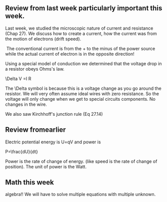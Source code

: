 ## Review from last week particularly important this week. 
 
Last week, we studied the microscopic nature of current and resistance (Chap 27). We discuss how to create a current, how the current was from the motion of electrons (drift speed). 

<lrndesign-sidenote label="Instructor Note" icon="bookmark" bg-color="#c2e5f2">
 The conventional current is from the + to the minus of the power source while the actual current of electron is in the opposite direction!
</lrndesign-sidenote>


Using a special model of conduction we determined that the voltage drop in a resistor obeys Ohms's law. 

<lrn-math> \Delta V =I R

<lrndesign-sidenote label="Instructor Note" icon="bookmark" bg-color="#c2e5f2">
The \Delta symbol is because this is a voltage change as you go around the resistor. We will very often assume ideal wires with zero resistance. So the voltage will only change when we get to special circuits components. No changes in the wire. 
</lrndesign-sidenote>

 We also saw Kirchhoff's junction rule (Eq 27.14) 

## Review fromearlier 

Electric potential energy is <lrn-math> U=qV </lrn-math> and power is 

<lrn-math>P=\frac{dU}{dt} </lrn-math>

Power is the rate of change of energy. (like speed is the rate of change of position). The unit of power is the Watt. 

## Math this week

algebra!! We will have to solve multiple equations with multiple unknown.
